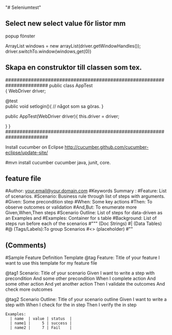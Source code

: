 "# Seleniumtest" 


Select new select value för listor mm
-
popup fönster 

ArrayList<String> windows = new arrayList<String>(driver.getWindowHandles());
driver.switchTo.window(windows,get(0))

Skapa en construktor till classen som tex.
-
#######################################################################
public class AppTest   
{
WebDriver driver;	
	
@test	
public void setlogin(){
	// något som sa göras.
}


public AppTest(WebDriver driver){
	this.driver = driver;
	
}
}
#######################################################################

Install cucumber on Eclipse
http://cucumber.github.com/cucumber-eclipse/update-site/

#mvn
install cucumber
cucumber java, junit, core.




feature file
---------------------------------------------------------------------

#Author: your.email@your.domain.com
#Keywords Summary :
#Feature: List of scenarios.
#Scenario: Business rule through list of steps with arguments.
#Given: Some precondition step
#When: Some key actions
#Then: To observe outcomes or validation
#And,But: To enumerate more Given,When,Then steps
#Scenario Outline: List of steps for data-driven as an Examples and <placeholder>
#Examples: Container for s table
#Background: List of steps run before each of the scenarios
#""" (Doc Strings)
#| (Data Tables)
#@ (Tags/Labels):To group Scenarios
#<> (placeholder)
#""
## (Comments)
#Sample Feature Definition Template
@tag
Feature: Title of your feature
  I want to use this template for my feature file

  @tag1
  Scenario: Title of your scenario
    Given I want to write a step with precondition
    And some other precondition
    When I complete action
    And some other action
    And yet another action
    Then I validate the outcomes
    And check more outcomes

  @tag2
  Scenario Outline: Title of your scenario outline
    Given I want to write a step with <name>
    When I check for the <value> in step
    Then I verify the <status> in step

    Examples: 
      | name  | value | status  |
      | name1 |     5 | success |
      | name2 |     7 | Fail    |
